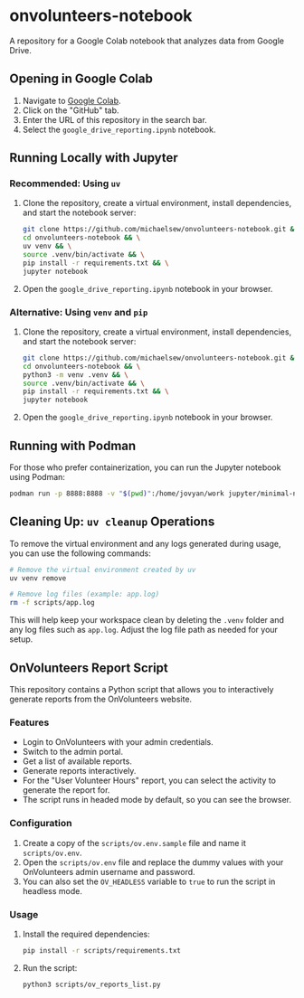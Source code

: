 # onvolunteers-notebook
A repository for a Google Colab notebook that analyzes data from Google Drive.

## Opening in Google Colab

1.  Navigate to [Google Colab](https.colab.research.google.com).
2.  Click on the "GitHub" tab.
3.  Enter the URL of this repository in the search bar.
4.  Select the `google_drive_reporting.ipynb` notebook.

## Running Locally with Jupyter

### Recommended: Using `uv`

1.  Clone the repository, create a virtual environment, install dependencies, and start the notebook server:
    ```bash
    git clone https://github.com/michaelsew/onvolunteers-notebook.git && \
    cd onvolunteers-notebook && \
    uv venv && \
    source .venv/bin/activate && \
    pip install -r requirements.txt && \
    jupyter notebook
    ```
2.  Open the `google_drive_reporting.ipynb` notebook in your browser.


### Alternative: Using `venv` and `pip`

1.  Clone the repository, create a virtual environment, install dependencies, and start the notebook server:
    ```bash
    git clone https://github.com/michaelsew/onvolunteers-notebook.git && \
    cd onvolunteers-notebook && \
    python3 -m venv .venv && \
    source .venv/bin/activate && \
    pip install -r requirements.txt && \
    jupyter notebook
    ```
2.  Open the `google_drive_reporting.ipynb` notebook in your browser.


## Running with Podman

For those who prefer containerization, you can run the Jupyter notebook using Podman:

```bash
podman run -p 8888:8888 -v "$(pwd)":/home/jovyan/work jupyter/minimal-notebook
```

## Cleaning Up: `uv cleanup` Operations

To remove the virtual environment and any logs generated during usage, you can use the following commands:

```bash
# Remove the virtual environment created by uv
uv venv remove

# Remove log files (example: app.log)
rm -f scripts/app.log
```

This will help keep your workspace clean by deleting the `.venv` folder and any log files such as `app.log`. Adjust the log file path as needed for your setup.

## OnVolunteers Report Script

This repository contains a Python script that allows you to interactively generate reports from the OnVolunteers website.

### Features

*   Login to OnVolunteers with your admin credentials.
*   Switch to the admin portal.
*   Get a list of available reports.
*   Generate reports interactively.
*   For the "User Volunteer Hours" report, you can select the activity to generate the report for.
*   The script runs in headed mode by default, so you can see the browser.

### Configuration

1.  Create a copy of the `scripts/ov.env.sample` file and name it `scripts/ov.env`.
2.  Open the `scripts/ov.env` file and replace the dummy values with your OnVolunteers admin username and password.
3.  You can also set the `OV_HEADLESS` variable to `true` to run the script in headless mode.

### Usage

1.  Install the required dependencies:
    ```bash
    pip install -r scripts/requirements.txt
    ```
2.  Run the script:
    ```bash
    python3 scripts/ov_reports_list.py
    ```